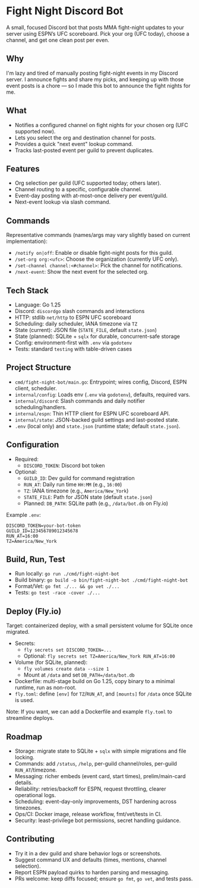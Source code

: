 # Fight Night Discord Bot

A small, focused Discord bot that posts MMA fight-night updates to your server using ESPN’s UFC scoreboard. Pick your org (UFC today), choose a channel, and get one clean post per even.

## Why
I'm lazy and tired of manually posting fight-night events in my Discord server. I announce fights and share my picks, and keeping up with those event posts is a chore — so I made this bot to announce the fight nights for me.

## What
- Notifies a configured channel on fight nights for your chosen org (UFC supported now).
- Lets you select the org and destination channel for posts.
- Provides a quick "next event" lookup command.
- Tracks last-posted event per guild to prevent duplicates.

## Features
- Org selection per guild (UFC supported today; others later).
- Channel routing to a specific, configurable channel.
- Event-day posting with at-most-once delivery per event/guild.
- Next-event lookup via slash command.

## Commands
Representative commands (names/args may vary slightly based on current implementation):
- `/notify on|off`: Enable or disable fight-night posts for this guild.
- `/set-org org:<ufc>`: Choose the organization (currently UFC only).
- `/set-channel channel:<#channel>`: Pick the channel for notifications.
- `/next-event`: Show the next event for the selected org.

## Tech Stack
- Language: Go 1.25
- Discord: `discordgo` slash commands and interactions
- HTTP: stdlib `net/http` to ESPN UFC scoreboard
- Scheduling: daily scheduler, IANA timezone via `TZ`
- State (current): JSON file (`STATE_FILE`, default `state.json`)
- State (planned): SQLite + `sqlx` for durable, concurrent-safe storage
- Config: environment-first with `.env` via `godotenv`
- Tests: standard `testing` with table-driven cases

## Project Structure
- `cmd/fight-night-bot/main.go`: Entrypoint; wires config, Discord, ESPN client, scheduler.
- `internal/config`: Loads env (`.env` via `godotenv`), defaults, required vars.
- `internal/discord`: Slash commands and daily notifier scheduling/handlers.
- `internal/espn`: Thin HTTP client for ESPN UFC scoreboard API.
- `internal/state`: JSON-backed guild settings and last-posted state.
- `.env` (local only) and `state.json` (runtime state; default `state.json`).

## Configuration
- Required:
  - `DISCORD_TOKEN`: Discord bot token
- Optional:
  - `GUILD_ID`: Dev guild for command registration
  - `RUN_AT`: Daily run time `HH:MM` (e.g., `16:00`)
  - `TZ`: IANA timezone (e.g., `America/New_York`)
  - `STATE_FILE`: Path for JSON state (default `state.json`)
  - Planned: `DB_PATH`: SQLite path (e.g., `/data/bot.db` on Fly.io)

Example `.env`:
```
DISCORD_TOKEN=your-bot-token
GUILD_ID=123456789012345678
RUN_AT=16:00
TZ=America/New_York
```

## Build, Run, Test
- Run locally: `go run ./cmd/fight-night-bot`
- Build binary: `go build -o bin/fight-night-bot ./cmd/fight-night-bot`
- Format/Vet: `go fmt ./... && go vet ./...`
- Tests: `go test -race -cover ./...`

## Deploy (Fly.io)
Target: containerized deploy, with a small persistent volume for SQLite once migrated.

- Secrets:
  - `fly secrets set DISCORD_TOKEN=...`
  - Optional: `fly secrets set TZ=America/New_York RUN_AT=16:00`
- Volume (for SQLite, planned):
  - `fly volumes create data --size 1`
  - Mount at `/data` and set `DB_PATH=/data/bot.db`
- Dockerfile: multi-stage build on Go 1.25, copy binary to a minimal runtime, run as non-root.
- `fly.toml`: define `[env]` for `TZ`/`RUN_AT`, and `[mounts]` for `/data` once SQLite is used.

Note: If you want, we can add a Dockerfile and example `fly.toml` to streamline deploys.

## Roadmap
- Storage: migrate state to SQLite + `sqlx` with simple migrations and file locking.
- Commands: add `/status`, `/help`, per-guild channel/roles, per-guild `RUN_AT`/timezone.
- Messaging: richer embeds (event card, start times), prelim/main-card details.
- Reliability: retries/backoff for ESPN, request throttling, clearer operational logs.
- Scheduling: event-day-only improvements, DST hardening across timezones.
- Ops/CI: Docker image, release workflow, fmt/vet/tests in CI.
- Security: least-privilege bot permissions, secret handling guidance.

## Contributing
- Try it in a dev guild and share behavior logs or screenshots.
- Suggest command UX and defaults (times, mentions, channel selection).
- Report ESPN payload quirks to harden parsing and messaging.
- PRs welcome: keep diffs focused; ensure `go fmt`, `go vet`, and tests pass.
